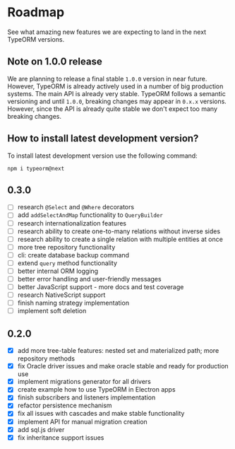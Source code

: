 # Roadmap

See what amazing new features we are expecting to land in the next TypeORM versions.

## Note on 1.0.0 release

We are planning to release a final stable `1.0.0` version in near future.
However, TypeORM is already actively used in a number of big production systems.
The main API is already very stable.
TypeORM follows a semantic versioning and until `1.0.0`, breaking changes may appear in `0.x.x` versions.
However, since the API is already quite stable we don't expect too many breaking changes.

## How to install latest development version?

To install latest development version use the following command:

```
npm i typeorm@next
```

## 0.3.0

- [ ] research `@Select` and `@Where` decorators
- [ ] add `addSelectAndMap` functionality to `QueryBuilder`
- [ ] research internationalization features
- [ ] research ability to create one-to-many relations without inverse sides
- [ ] research ability to create a single relation with multiple entities at once
- [ ] more tree repository functionality
- [ ] cli: create database backup command
- [ ] extend `query` method functionality
- [ ] better internal ORM logging
- [ ] better error handling and user-friendly messages
- [ ] better JavaScript support - more docs and test coverage
- [ ] research NativeScript support
- [ ] finish naming strategy implementation
- [ ] implement soft deletion

## 0.2.0

- [x] add more tree-table features: nested set and materialized path; more repository methods
- [x] fix Oracle driver issues and make oracle stable and ready for production use
- [x] implement migrations generator for all drivers
- [x] create example how to use TypeORM in Electron apps
- [x] finish subscribers and listeners implementation
- [x] refactor persistence mechanism
- [x] fix all issues with cascades and make stable functionality
- [x] implement API for manual migration creation
- [x] add sql.js driver
- [x] fix inheritance support issues
